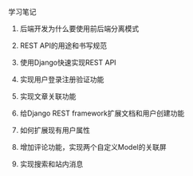 ﻿学习笔记
1. 后端开发为什么要使用前后端分离模式

2. REST API的用途和书写规范

3. 使用Django快速实现REST API

4. 实现用户登录注册验证功能

5. 实现文章关联功能

6. 给Django REST framework扩展文档和用户创建功能

7. 如何扩展现有用户属性

8. 增加评论功能，实现两个自定义Model的关联屏

9. 实现搜索和站内消息

